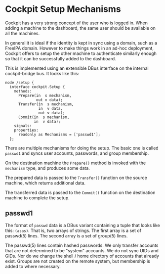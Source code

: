 
Cockpit Setup Mechanisms
========================

Cockpit has a very strong concept of the user who is logged in. When adding
a machine to the dashboard, the same user should be available on all the
machines.

In general it is ideal if the identity is kept in sync using a domain, such
as a FreeIPA domain. However to make things work in an ad-hoc deployment,
Cockpit offers to setup the other machine to authenticate similarly enough
so that it can be successfully added to the dashboard.

This is implemented using an extensible DBus interface on the internal
cockpit-bridge bus. It looks like this:

```
node /setup {
  interface cockpit.Setup {
    methods:
      Prepare(in  s mechanism,
              out v data);
      Transfer(in  s mechanism,
               in  v data,
               out v data);
      Commit(in  s mechanism,
             in  v data);
    signals:
    properties:
      readonly as Mechanisms = ['passwd1'];
  };
```

There are multiple mechanisms for doing the setup. The basic one is called
```passwd1``` and syncs user accounts, passwords, and group membership.

On the destination machine the ```Prepare()``` method is invoked with
the ```mechanism``` type, and produces some data.

The prepared data is passed to the ```Transfer()``` function on the source
machine, which returns additional data.

The transferred data is passed to the ```Commit()``` function on the
destination machine to complete the setup.

passwd1
-------

The format of ```passwd``` data is a DBus variant containing a tuple that
looks like this: ```(asas)```. That is, two arrays of strings. The first array
is a set of passwd(5) lines. The second array is a set of group(5) lines.

The passwd(5) lines contain hashed passwords. We only transfer accounts
that are not determined to be "system" accounts. We do not sync UIDs and
GIDs. Nor do we change the shell / home directory of accounts that already
exist. Groups are not created on the remote system, but membership is
added to where necessary.
